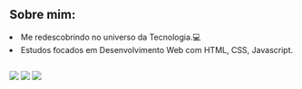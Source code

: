 <h2>Sobre mim:</h2>

 <li> Me redescobrindo no universo da Tecnologia.💻</</li>
 <li> Estudos focados em Desenvolvimento Web com HTML, CSS, Javascript. </li>

##
  
<div>
 <a href="https://www.linkedin.com/in/www.linkedin.com/in/aline-landeira" target="_blank"><img src="https://img.shields.io/badge/-LinkedIn-%230077B5?style=for-the-badge&logo=linkedin&logoColor=white" target="_blank"></a> 
 <a href="https://www.instagram.com/alinelandeiraa/" target="_blank"><img src="https://img.shields.io/badge/-Instagram-%23E4405F?style=for-the-badge&logo=instagram&logoColor=white" target="_blank"></a>
 <a href = "mailto:aline.landeira000@gmail.com"><img src="https://img.shields.io/badge/-Gmail-%23333?style=for-the-badge&logo=gmail&logoColor=white" target="_blank"></a>
  </div>

